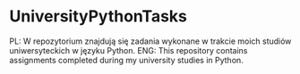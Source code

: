 # UniversityPythonTasks
PL: W repozytorium znajdują się zadania wykonane w trakcie moich studiów uniwersyteckich w języku Python.
ENG: This repository contains assignments completed during my university studies in Python.
